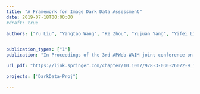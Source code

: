 ```yaml
---
title: "A Framework for Image Dark Data Assessment"
date: 2019-07-18T00:00:00
#draft: true

authors: ["Yu Liu", "Yangtao Wang", "Ke Zhou", "Yujuan Yang", "Yifei Liu", "Jingkuan Song", "Zhili Xiao"]


publication_types: ["1"]
publication: "In Proceedings of the 3rd APWeb-WAIM joint conference on Web and Big Data (APWeb-WAIM), Chengdu, China. <p style="color:red">(Best Paper Runner-Up)</p>"

url_pdf: "https://link.springer.com/chapter/10.1007/978-3-030-26072-9_1"

projects: ["DarkData-Proj"]

---
```


